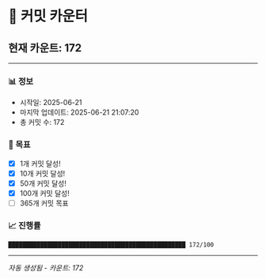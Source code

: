 # 🔢 커밋 카운터

## 현재 카운트: 172

---

### 📊 정보
- 시작일: 2025-06-21
- 마지막 업데이트: 2025-06-21 21:07:20
- 총 커밋 수: 172

### 🎯 목표
- [x] 1개 커밋 달성!
- [x] 10개 커밋 달성!
- [x] 50개 커밋 달성!
- [x] 100개 커밋 달성!
- [ ] 365개 커밋 목표

### 📈 진행률
```
██████████████████████████████████████████████████ 172/100
```

---
*자동 생성됨 - 카운트: 172*
